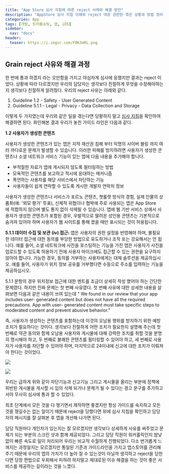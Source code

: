 ```yaml
---
title: "App Store 심사 지침에 따른 reject 사례와 해결 방안"
description: "AppStore 심사 지침 이해와 reject 대응 관련한 겪은 상황과 방법 정리"
categories: App
tags: [개발, 트러블슈팅, 앱, iOS]
sidebar: 
  nav: "docs"
header:
  teaser: https://i.imgur.com/F0K3mRL.png
---
```

## Grain reject 사유와 해결 과정
한 번에 통과 하겠지 라는 오만함을 가지고 야심차게 심사에 응했지만 결과는 reject 이었다. 상황에 따라 다르겠지만 우리의 담당자는 생각보다 친절하게 무엇을 수정해야하는지 생각보다 친절하게 알려줬다.
우리의 reject 사유는 아래와 같다.

1. Guideline 1.2 - Safety - User Generated Content
2. Guideline 5.1.1 - Legal - Privacy - Data Collection and Storage
   
이렇게 두 가지였는데 우리와 같은 일을 겪는다면 당황하지 말고  [심사 지침](https://developer.apple.com/kr/app-store/review/guidelines/#safety)을 확인하여 해결하면 된다. 화인해본 결과 우리가 놓친 가이드 라인은 다음과 같다.

**1.2 사용자가 생성한 콘텐츠**

사용자가 생성한 콘텐츠가 있는 앱은 지적 재산권 침해 부터 익명의 사이버 불링 까지 여러 까다로운 문제가 발생할 수 있습니다. 이러한 피해를 방지하려면 사용자가 생성한 콘텐츠나 소셜 네트워크 서비스 기능이 있는 앱에 다음 내용을 추가해야 합니다.

- 부적절한 자료가 앱에 게시되지 않도록 필터링하는 방법
- 모욕적인 콘텐츠를 보고하고 적시에 응대하는 메커니즘
- 폭언하는 사용자를 해당 서비스에서 차단하는 기능
- 사용자들이 쉽게 연락할 수 있도록 게시한 개발자 연락처 정보

사용자가 생성한 콘텐츠나 서비스가 포르노 콘텐츠, 챗룰렛 방식의 경험, 실제 인물의 상품화(예: '외모 평가' 투표), 신체적 위협이나 협박에 주로 사용되는 앱은 App Store에 적합하지 않으며 별도 통지 없이 삭제될 수 있습니다. 앱에 웹 기반 서비스 상에서 사용자가 생성한 콘텐츠가 포함된 경우, 우발적으로 딸려온 성인용 콘텐츠는 기본적으로 숨겨져 있어야 하며 사용자가 웹 사이트를 통해 켰을 때만 표시되는 것이 허용됩니다.

**5.1.1 데이터 수집 및 보관**
**(iv) 접근:** 앱은 사용자의 권한 설정을 반영해야 하며, 불필요한 데이터 접근에 대한 동의를 부당한 방법으로 유도하거나 조작 또는 강요해서는 안 됩니다. 예를 들어, 소셜 네트워크에 사진을 포스팅하는 기능을 가진 앱은 사용자가 사진을 업로드할 수 있도록 허용하기 전에 사용자 마이크에도 접근할 수 있는 권한을 요구하지 않아야 합니다. 가능한 경우, 동의를 거부하는 사용자에게는 대체 솔루션을 제공하십시오. 예를 들어, 사용자가 위치 정보 공유를 거부했다면 수동으로 주소를 입력하는 기능을 제공하십시오.

5.1.1 문항의 경우 위치정보 접근에 대한 멘트를 조금더 상세히 작성 했어야 하는 간단한 문제였다. 하지만 진짜 문제는 첫 번째 사유였다. 첫 번째 사유에 대한 상세한 내용을 살펴보면 다음과 같은 내용이 쓰여 있는데 " We found in our review that your app includes user- generated content but does not have all the required precautions. App with user- generated content must take specific steps to moderated content and prevent abusive behavior."

즉, 사용자가 생성하는 콘텐츠를 포함하는데 이것의 오남용 행위를 방지하기 위한 예방 조치가 필요하다는 것이다. 생각보다 친절하게 어떤 조치가 필요한지 설명해 주는데 첫 번째로 약관 동의와 함께 오남용 사용자와 게시물에 대해 강력한 조치를 취할 것을 분명히 명시해야 하고, 두 번째로 불쾌한 콘텐츠를 필터링할 수 있어야 하고, 세 번째로 사용자가 사용자를 차단할 수 있어야 하며, 마지막으로 24이내에 신고에 대한 조치가 이뤄져야 한다는 것이었다.

![](https://i.imgur.com/W9Z1aDT.png)

![](https://i.imgur.com/F0K3mRL.png)

우리는 급하게 위와 같이 차단기능과 신고기능 그리고 게시물을 올리는 부분에 정책에 위반된 게시물을 게시할 시 임의 삭제 되거나 문제가 될 수 있다는 경고 문구를 추가하고서야 무사히 심사에 통과 할 수 있었다. 

최초 단계에서 모든 것을 다 챙기면서 제작하면 좋겠지만 항상 가이드를 숙지하고 모든 것을 챙길수는 없는 일이기 때문에 reject을 당했다면 위에 심사 지침을 확인하고 담당자의 메시지를 잘 살펴본 후 앱을 개선해 나가면 된다.

담당 직원마다 개인차가 있는지는 잘 모르겠지만 생각보다 상세하게 사유를 써주었고 문제가 되는 부분의 스크린 샷과 함께 제공되었다. 그리고 담당 직원이 워커홀릭인지 밤낮 없이 빠른 속도로 일이 처리되어 우리는 비교적 수월하게 진행되었다. 다소 번거롭게 느껴지는 과정일지는 모르겠지만 통일된 기준과 가이드라인을 가지고 앱스토어를 관리해 주기 때문에 우리의 앱의 가치가 더 높아 질 수 있는것이 아닐까 생각하고 reject을 당한다면 당장 편법으로 우회해서 피하려 하지말고 제대로된 이슈 해결을 하는 것이 좋은 서비스를 제공하는 길이라는 것을 느꼈다.
